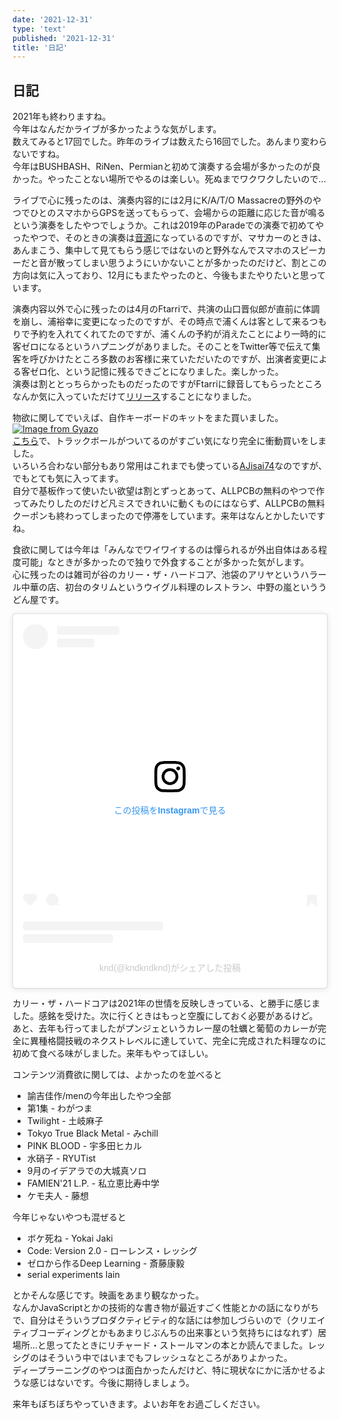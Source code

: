 ```yaml
---
date: '2021-12-31'
type: 'text'
published: '2021-12-31'
title: '日記'
---
```


## 日記
2021年も終わりますね。  
今年はなんだかライブが多かったような気がします。  
数えてみると17回でした。昨年のライブは数えたら16回でした。あんまり変わらないですね。  
今年はBUSHBASH、RiNen、Permianと初めて演奏する会場が多かったのが良かった。やったことない場所でやるのは楽しい。死ぬまでワクワクしたいので…  
  
ライブで心に残ったのは、演奏内容的には2月にK/A/T/O Massacreの野外のやつでひとのスマホからGPSを送ってもらって、会場からの距離に応じた音が鳴るという演奏をしたやつでしょうか。これは2019年のParadeでの演奏で初めてやったやつで、そのときの演奏は[音源](https://zoominnight.bandcamp.com/album/parade)になっているのですが、マサカーのときは、あんまこう、集中して見てもらう感じではないのと野外なんでスマホのスピーカーだと音が散ってしまい思うようにいかないことが多かったのだけど、割とこの方向は気に入っており、12月にもまたやったのと、今後もまたやりたいと思っています。  
  
演奏内容以外で心に残ったのは4月のFtarriで、共演の山口晋似郎が直前に体調を崩し、浦裕幸に変更になったのですが、その時点で浦くんは客として来るつもりで予約を入れてくれてたのですが、浦くんの予約が消えたことにより一時的に客ゼロになるというハプニングがありました。そのことをTwitter等で伝えて集客を呼びかけたところ多数のお客様に来ていただいたのですが、出演者変更による客ゼロ化、という記憶に残るできごとになりました。楽しかった。  
演奏は割ととっちらかったものだったのですがFtarriに録音してもらったところなんか気に入っていただけて[リリース](https://ftarrilive.bandcamp.com/album/live-at-ftarri-april-24-and-august-22-2021)することになりました。  
  
物欲に関してでいえば、自作キーボードのキットをまた買いました。  
[![Image from Gyazo](https://i.gyazo.com/0c47a6acf77ad30644f1a5747bfec14c.jpg)](https://gyazo.com/0c47a6acf77ad30644f1a5747bfec14c)  
[こちら](https://shop.yushakobo.jp/products/consign_keyball46)で、トラックボールがついてるのがすごい気になり完全に衝動買いをしました。  
いろいろ合わない部分もあり常用はこれまでも使っている[AJisai74](https://shop.yushakobo.jp/products/consign_ajisai74?variant=37665368244385)なのですが、でもとても気に入ってます。  
自分で基板作って使いたい欲望は割とずっとあって、ALLPCBの無料のやつで作ってみたりしたのだけど凡ミスできれいに動くものにはならず、ALLPCBの無料クーポンも終わってしまったので停滞をしています。来年はなんとかしたいですね。  
  
食欲に関しては今年は「みんなでワイワイするのは憚られるが外出自体はある程度可能」なときが多かったので独りで外食することが多かった気がします。  
心に残ったのは雑司が谷のカリー・ザ・ハードコア、池袋のアリヤというハラール中華の店、初台のタリムというウイグル料理のレストラン、中野の嵐といううどん屋です。
<blockquote class="instagram-media" data-instgrm-captioned data-instgrm-permalink="https://www.instagram.com/p/CPpLCHGDg7t/?utm_source=ig_embed&amp;utm_campaign=loading" data-instgrm-version="14" style=" background:#FFF; border:0; border-radius:3px; box-shadow:0 0 1px 0 rgba(0,0,0,0.5),0 1px 10px 0 rgba(0,0,0,0.15); margin: 1px; max-width:540px; min-width:326px; padding:0; width:99.375%; width:-webkit-calc(100% - 2px); width:calc(100% - 2px);"><div style="padding:16px;"> <a href="https://www.instagram.com/p/CPpLCHGDg7t/?utm_source=ig_embed&amp;utm_campaign=loading" style=" background:#FFFFFF; line-height:0; padding:0 0; text-align:center; text-decoration:none; width:100%;" target="_blank"> <div style=" display: flex; flex-direction: row; align-items: center;"> <div style="background-color: #F4F4F4; border-radius: 50%; flex-grow: 0; height: 40px; margin-right: 14px; width: 40px;"></div> <div style="display: flex; flex-direction: column; flex-grow: 1; justify-content: center;"> <div style=" background-color: #F4F4F4; border-radius: 4px; flex-grow: 0; height: 14px; margin-bottom: 6px; width: 100px;"></div> <div style=" background-color: #F4F4F4; border-radius: 4px; flex-grow: 0; height: 14px; width: 60px;"></div></div></div><div style="padding: 19% 0;"></div> <div style="display:block; height:50px; margin:0 auto 12px; width:50px;"><svg width="50px" height="50px" viewBox="0 0 60 60" version="1.1" xmlns="https://www.w3.org/2000/svg" xmlns:xlink="https://www.w3.org/1999/xlink"><g stroke="none" stroke-width="1" fill="none" fill-rule="evenodd"><g transform="translate(-511.000000, -20.000000)" fill="#000000"><g><path d="M556.869,30.41 C554.814,30.41 553.148,32.076 553.148,34.131 C553.148,36.186 554.814,37.852 556.869,37.852 C558.924,37.852 560.59,36.186 560.59,34.131 C560.59,32.076 558.924,30.41 556.869,30.41 M541,60.657 C535.114,60.657 530.342,55.887 530.342,50 C530.342,44.114 535.114,39.342 541,39.342 C546.887,39.342 551.658,44.114 551.658,50 C551.658,55.887 546.887,60.657 541,60.657 M541,33.886 C532.1,33.886 524.886,41.1 524.886,50 C524.886,58.899 532.1,66.113 541,66.113 C549.9,66.113 557.115,58.899 557.115,50 C557.115,41.1 549.9,33.886 541,33.886 M565.378,62.101 C565.244,65.022 564.756,66.606 564.346,67.663 C563.803,69.06 563.154,70.057 562.106,71.106 C561.058,72.155 560.06,72.803 558.662,73.347 C557.607,73.757 556.021,74.244 553.102,74.378 C549.944,74.521 548.997,74.552 541,74.552 C533.003,74.552 532.056,74.521 528.898,74.378 C525.979,74.244 524.393,73.757 523.338,73.347 C521.94,72.803 520.942,72.155 519.894,71.106 C518.846,70.057 518.197,69.06 517.654,67.663 C517.244,66.606 516.755,65.022 516.623,62.101 C516.479,58.943 516.448,57.996 516.448,50 C516.448,42.003 516.479,41.056 516.623,37.899 C516.755,34.978 517.244,33.391 517.654,32.338 C518.197,30.938 518.846,29.942 519.894,28.894 C520.942,27.846 521.94,27.196 523.338,26.654 C524.393,26.244 525.979,25.756 528.898,25.623 C532.057,25.479 533.004,25.448 541,25.448 C548.997,25.448 549.943,25.479 553.102,25.623 C556.021,25.756 557.607,26.244 558.662,26.654 C560.06,27.196 561.058,27.846 562.106,28.894 C563.154,29.942 563.803,30.938 564.346,32.338 C564.756,33.391 565.244,34.978 565.378,37.899 C565.522,41.056 565.552,42.003 565.552,50 C565.552,57.996 565.522,58.943 565.378,62.101 M570.82,37.631 C570.674,34.438 570.167,32.258 569.425,30.349 C568.659,28.377 567.633,26.702 565.965,25.035 C564.297,23.368 562.623,22.342 560.652,21.575 C558.743,20.834 556.562,20.326 553.369,20.18 C550.169,20.033 549.148,20 541,20 C532.853,20 531.831,20.033 528.631,20.18 C525.438,20.326 523.257,20.834 521.349,21.575 C519.376,22.342 517.703,23.368 516.035,25.035 C514.368,26.702 513.342,28.377 512.574,30.349 C511.834,32.258 511.326,34.438 511.181,37.631 C511.035,40.831 511,41.851 511,50 C511,58.147 511.035,59.17 511.181,62.369 C511.326,65.562 511.834,67.743 512.574,69.651 C513.342,71.625 514.368,73.296 516.035,74.965 C517.703,76.634 519.376,77.658 521.349,78.425 C523.257,79.167 525.438,79.673 528.631,79.82 C531.831,79.965 532.853,80.001 541,80.001 C549.148,80.001 550.169,79.965 553.369,79.82 C556.562,79.673 558.743,79.167 560.652,78.425 C562.623,77.658 564.297,76.634 565.965,74.965 C567.633,73.296 568.659,71.625 569.425,69.651 C570.167,67.743 570.674,65.562 570.82,62.369 C570.966,59.17 571,58.147 571,50 C571,41.851 570.966,40.831 570.82,37.631"></path></g></g></g></svg></div><div style="padding-top: 8px;"> <div style=" color:#3897f0; font-family:Arial,sans-serif; font-size:14px; font-style:normal; font-weight:550; line-height:18px;">この投稿をInstagramで見る</div></div><div style="padding: 12.5% 0;"></div> <div style="display: flex; flex-direction: row; margin-bottom: 14px; align-items: center;"><div> <div style="background-color: #F4F4F4; border-radius: 50%; height: 12.5px; width: 12.5px; transform: translateX(0px) translateY(7px);"></div> <div style="background-color: #F4F4F4; height: 12.5px; transform: rotate(-45deg) translateX(3px) translateY(1px); width: 12.5px; flex-grow: 0; margin-right: 14px; margin-left: 2px;"></div> <div style="background-color: #F4F4F4; border-radius: 50%; height: 12.5px; width: 12.5px; transform: translateX(9px) translateY(-18px);"></div></div><div style="margin-left: 8px;"> <div style=" background-color: #F4F4F4; border-radius: 50%; flex-grow: 0; height: 20px; width: 20px;"></div> <div style=" width: 0; height: 0; border-top: 2px solid transparent; border-left: 6px solid #f4f4f4; border-bottom: 2px solid transparent; transform: translateX(16px) translateY(-4px) rotate(30deg)"></div></div><div style="margin-left: auto;"> <div style=" width: 0px; border-top: 8px solid #F4F4F4; border-right: 8px solid transparent; transform: translateY(16px);"></div> <div style=" background-color: #F4F4F4; flex-grow: 0; height: 12px; width: 16px; transform: translateY(-4px);"></div> <div style=" width: 0; height: 0; border-top: 8px solid #F4F4F4; border-left: 8px solid transparent; transform: translateY(-4px) translateX(8px);"></div></div></div> <div style="display: flex; flex-direction: column; flex-grow: 1; justify-content: center; margin-bottom: 24px;"> <div style=" background-color: #F4F4F4; border-radius: 4px; flex-grow: 0; height: 14px; margin-bottom: 6px; width: 224px;"></div> <div style=" background-color: #F4F4F4; border-radius: 4px; flex-grow: 0; height: 14px; width: 144px;"></div></div></a><p style=" color:#c9c8cd; font-family:Arial,sans-serif; font-size:14px; line-height:17px; margin-bottom:0; margin-top:8px; overflow:hidden; padding:8px 0 7px; text-align:center; text-overflow:ellipsis; white-space:nowrap;"><a href="https://www.instagram.com/p/CPpLCHGDg7t/?utm_source=ig_embed&amp;utm_campaign=loading" style=" color:#c9c8cd; font-family:Arial,sans-serif; font-size:14px; font-style:normal; font-weight:normal; line-height:17px; text-decoration:none;" target="_blank">knd(@kndkndknd)がシェアした投稿</a></p></div></blockquote> <script async src="//www.instagram.com/embed.js"></script>  

カリー・ザ・ハードコアは2021年の世情を反映しきっている、と勝手に感じました。感銘を受けた。次に行くときはもっと空腹にしておく必要があるけど。
あと、去年も行ってましたがプンジェというカレー屋の牡蠣と葡萄のカレーが完全に異種格闘技戦のネクストレベルに達していて、完全に完成された料理なのに初めて食べる味がしました。来年もやってほしい。  
  
コンテンツ消費欲に関しては、よかったのを並べると
* 諭吉佳作/menの今年出したやつ全部
* 第1集 - わがつま
* Twilight - 土岐麻子
* Tokyo True Black Metal - みchill
* PINK BLOOD - 宇多田ヒカル
* 水硝子 - RYUTist
* 9月のイデアラでの大城真ソロ
* FAMIEN'21 L.P. - 私立恵比寿中学
* ケモ夫人 - 藤想  

今年じゃないやつも混ぜると
* ボケ死ね - Yokai Jaki
* Code: Version 2.0 - ローレンス・レッシグ
* ゼロから作るDeep Learning - 斎藤康毅
* serial experiments lain  

とかそんな感じです。映画をあまり観なかった。  
なんかJavaScriptとかの技術的な書き物が最近すごく性能とかの話になりがちで、自分はそういうプロダクティビティ的な話には参加しづらいので（クリエイティブコーディングとかもあまりじぶんちの出来事という気持ちにはなれず）居場所…と思ってたときにリチャード・ストールマンの本とか読んでました。レッシグのはそういう中ではいまでもフレッシュなところがありよかった。  
ディープラーニングのやつは面白かったんだけど、特に現状なにかに活かせるような感じはないです。今後に期待しましょう。  
  
来年もぼちぼちやっていきます。よいお年をお過ごしください。
